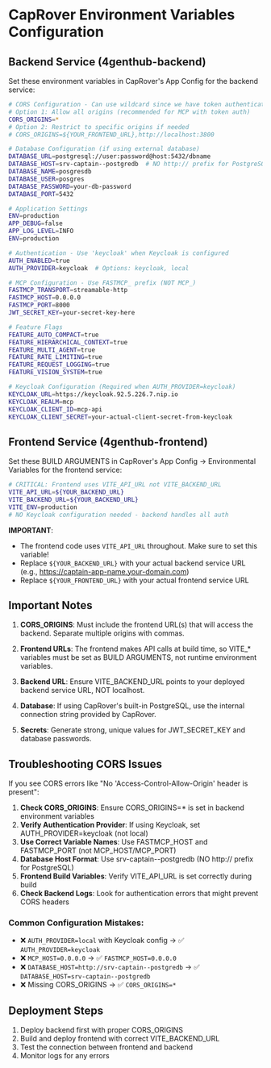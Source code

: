 # CapRover Environment Variables Configuration

## Backend Service (4genthub-backend)

Set these environment variables in CapRover's App Config for the backend service:

```bash
# CORS Configuration - Can use wildcard since we have token authentication
# Option 1: Allow all origins (recommended for MCP with token auth)
CORS_ORIGINS=*
# Option 2: Restrict to specific origins if needed
# CORS_ORIGINS=${YOUR_FRONTEND_URL},http://localhost:3800

# Database Configuration (if using external database)
DATABASE_URL=postgresql://user:password@host:5432/dbname
DATABASE_HOST=srv-captain--postgredb  # NO http:// prefix for PostgreSQL
DATABASE_NAME=posgresdb
DATABASE_USER=posgres
DATABASE_PASSWORD=your-db-password
DATABASE_PORT=5432

# Application Settings
ENV=production
APP_DEBUG=false
APP_LOG_LEVEL=INFO
ENV=production

# Authentication - Use 'keycloak' when Keycloak is configured
AUTH_ENABLED=true
AUTH_PROVIDER=keycloak  # Options: keycloak, local

# MCP Configuration - Use FASTMCP_ prefix (NOT MCP_)
FASTMCP_TRANSPORT=streamable-http
FASTMCP_HOST=0.0.0.0
FASTMCP_PORT=8000
JWT_SECRET_KEY=your-secret-key-here

# Feature Flags
FEATURE_AUTO_COMPACT=true
FEATURE_HIERARCHICAL_CONTEXT=true
FEATURE_MULTI_AGENT=true
FEATURE_RATE_LIMITING=true
FEATURE_REQUEST_LOGGING=true
FEATURE_VISION_SYSTEM=true

# Keycloak Configuration (Required when AUTH_PROVIDER=keycloak)
KEYCLOAK_URL=https://keycloak.92.5.226.7.nip.io
KEYCLOAK_REALM=mcp
KEYCLOAK_CLIENT_ID=mcp-api
KEYCLOAK_CLIENT_SECRET=your-actual-client-secret-from-keycloak
```

## Frontend Service (4genthub-frontend)

Set these BUILD ARGUMENTS in CapRover's App Config → Environmental Variables for the frontend service:

```bash
# CRITICAL: Frontend uses VITE_API_URL not VITE_BACKEND_URL
VITE_API_URL=${YOUR_BACKEND_URL}
VITE_BACKEND_URL=${YOUR_BACKEND_URL}
VITE_ENV=production
# NO Keycloak configuration needed - backend handles all auth
```

**IMPORTANT**: 
- The frontend code uses `VITE_API_URL` throughout. Make sure to set this variable!
- Replace `${YOUR_BACKEND_URL}` with your actual backend service URL (e.g., https://captain-app-name.your-domain.com)
- Replace `${YOUR_FRONTEND_URL}` with your actual frontend service URL

## Important Notes

1. **CORS_ORIGINS**: Must include the frontend URL(s) that will access the backend. Separate multiple origins with commas.

2. **Frontend URLs**: The frontend makes API calls at build time, so VITE_* variables must be set as BUILD ARGUMENTS, not runtime environment variables.

3. **Backend URL**: Ensure VITE_BACKEND_URL points to your deployed backend service URL, NOT localhost.

4. **Database**: If using CapRover's built-in PostgreSQL, use the internal connection string provided by CapRover.

5. **Secrets**: Generate strong, unique values for JWT_SECRET_KEY and database passwords.

## Troubleshooting CORS Issues

If you see CORS errors like "No 'Access-Control-Allow-Origin' header is present":

1. **Check CORS_ORIGINS**: Ensure CORS_ORIGINS=* is set in backend environment variables
2. **Verify Authentication Provider**: If using Keycloak, set AUTH_PROVIDER=keycloak (not local)
3. **Use Correct Variable Names**: Use FASTMCP_HOST and FASTMCP_PORT (not MCP_HOST/MCP_PORT)
4. **Database Host Format**: Use srv-captain--postgredb (NO http:// prefix for PostgreSQL)
5. **Frontend Build Variables**: Verify VITE_API_URL is set correctly during build
6. **Check Backend Logs**: Look for authentication errors that might prevent CORS headers

### Common Configuration Mistakes:

- ❌ `AUTH_PROVIDER=local` with Keycloak config → ✅ `AUTH_PROVIDER=keycloak`
- ❌ `MCP_HOST=0.0.0.0` → ✅ `FASTMCP_HOST=0.0.0.0`  
- ❌ `DATABASE_HOST=http://srv-captain--postgredb` → ✅ `DATABASE_HOST=srv-captain--postgredb`
- ❌ Missing CORS_ORIGINS → ✅ `CORS_ORIGINS=*`

## Deployment Steps

1. Deploy backend first with proper CORS_ORIGINS
2. Build and deploy frontend with correct VITE_BACKEND_URL
3. Test the connection between frontend and backend
4. Monitor logs for any errors